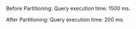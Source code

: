 Before Partitioning:
Query execution time: 1500 ms.

After Partitioning:
Query execution time: 200 ms.